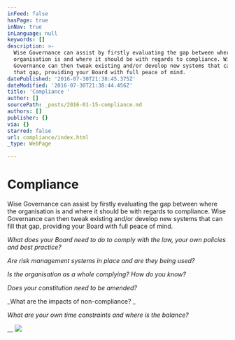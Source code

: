 ```yaml
---
inFeed: false
hasPage: true
inNav: true
inLanguage: null
keywords: []
description: >-
  Wise Governance can assist by firstly evaluating the gap between where the
  organisation is and where it should be with regards to compliance. Wise
  Governance can then tweak existing and/or develop new systems that can fill
  that gap, providing your Board with full peace of mind.
datePublished: '2016-07-30T21:38:45.375Z'
dateModified: '2016-07-30T21:38:44.456Z'
title: 'Compliance '
author: []
sourcePath: _posts/2016-01-15-compliance.md
authors: []
publisher: {}
via: {}
starred: false
url: compliance/index.html
_type: WebPage

---
```

# Compliance 

Wise Governance can assist by firstly evaluating the gap between where the organisation is and where it should be with regards to compliance. Wise Governance can then tweak existing and/or develop new systems that can fill that gap, providing your Board with full peace of mind.

_What does your Board need to do to comply with the law, your own policies and best practice?_

_Are risk management systems in place and are they being used?_

_Is the organisation as a whole complying? How do you know?_

_Does your constitution need to be amended?_

_What are the impacts of non-compliance? _

_What are your own time constraints and where is the balance?_

__
![](https://s3-us-west-2.amazonaws.com/the-grid-img/p/2ff1ff8993abf357672c0e389b8a4211e04c1a88.png)